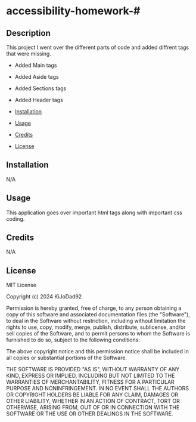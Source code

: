 # accessibility-homework-# <Prework Study Guide Webpage>

## Description

This project I went over the different parts of code and added diffrent tags that were missing.

- Added Main tags
- Added Aside tags
- Added Sections tags
- Added Header tags



- [Installation](#installation)
- [Usage](#usage)
- [Credits](#credits)
- [License](#license)

## Installation

N/A

## Usage

This application goes over important html tags along with important css coding.

## Credits

N/A

## License
 
MIT License

Copyright (c) 2024 KiJoDad92

Permission is hereby granted, free of charge, to any person obtaining a copy
of this software and associated documentation files (the "Software"), to deal
in the Software without restriction, including without limitation the rights
to use, copy, modify, merge, publish, distribute, sublicense, and/or sell
copies of the Software, and to permit persons to whom the Software is
furnished to do so, subject to the following conditions:

The above copyright notice and this permission notice shall be included in all
copies or substantial portions of the Software.

THE SOFTWARE IS PROVIDED "AS IS", WITHOUT WARRANTY OF ANY KIND, EXPRESS OR
IMPLIED, INCLUDING BUT NOT LIMITED TO THE WARRANTIES OF MERCHANTABILITY,
FITNESS FOR A PARTICULAR PURPOSE AND NONINFRINGEMENT. IN NO EVENT SHALL THE
AUTHORS OR COPYRIGHT HOLDERS BE LIABLE FOR ANY CLAIM, DAMAGES OR OTHER
LIABILITY, WHETHER IN AN ACTION OF CONTRACT, TORT OR OTHERWISE, ARISING FROM,
OUT OF OR IN CONNECTION WITH THE SOFTWARE OR THE USE OR OTHER DEALINGS IN THE
SOFTWARE.